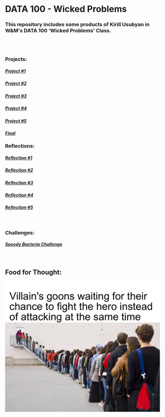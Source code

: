 # DATA 100 - Wicked Problems

### This repository includes some products of Kirill Usubyan in W&M's DATA 100 'Wicked Problems' Class.

<br><br>
### Projects:
##### [Project #1](Project1.md)
##### [Project #2](Project2.md)
##### [Project #3](Project3.md)
##### [Project #4](Project4.md)
##### [Project #5](Project5.md)
##### [Final](Final.md)

### Reflections:<br>
##### [Reflection #1](Reflection1.md)
##### [Reflection #2](Reflection2.md)
##### [Reflection #3](Reflection3.md)
##### [Reflection #4](Reflection4.md)
##### [Reflection #5](Reflection5.md)
<br>

### Challenges: <br>
##### [Speedy Bacteria Challenge](Challenge1.md)
<br>

## Food for Thought:
![](meme_hot_take.jpg)
